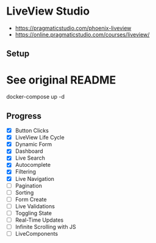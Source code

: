 # LiveView Studio

- https://pragmaticstudio.com/phoenix-liveview
- https://online.pragmaticstudio.com/courses/liveview/

## Setup

  # See original README
  docker-compose up -d

## Progress

- [X] Button Clicks
- [X] LiveView Life Cycle
- [X] Dynamic Form
- [X] Dashboard
- [X] Live Search
- [X] Autocomplete
- [X] Filtering
- [X] Live Navigation
- [ ] Pagination
- [ ] Sorting
- [ ] Form Create
- [ ] Live Validations
- [ ] Toggling State
- [ ] Real-Time Updates
- [ ] Infinite Scrolling with JS
- [ ] LiveComponents